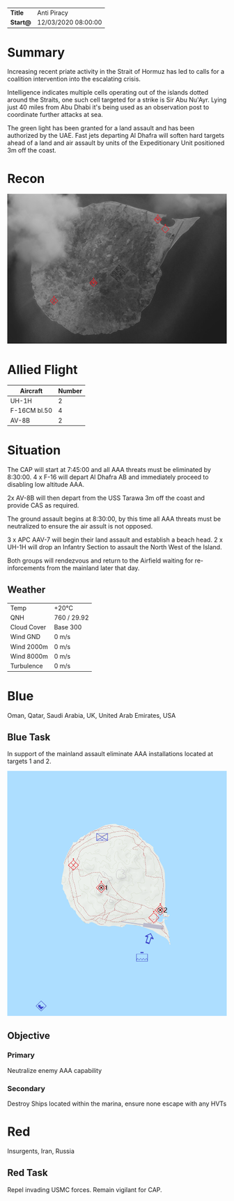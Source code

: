 | | |
| ---- | ---- |
| **Title** | Anti Piracy |
| **Start@** | 12/03/2020 08:00:00

# Summary
Increasing recent priate activity in the Strait of Hormuz has led to calls for a coalition intervention into the escalating crisis.

Intelligence indicates multiple cells operating out of the islands dotted around the Straits, one such cell targeted for a strike is Sir Abu Nu'Ayr. Lying just 40 miles from Abu Dhabi it's being used as an observation post to coordinate further attacks at sea. 

The green light has been granted for a land assault and has been authorized by the UAE. Fast jets departing Al Dhafra will soften hard targets ahead of a land and air assault by units of the Expeditionary Unit positioned 3m off the coast.

# Recon
![](https://raw.githubusercontent.com/JonathanTurnock/dcs-mis_anti-piracy/master/reconnaissance.png)

# Allied Flight
| Aircraft | Number |
| ---- | ---- |
| UH-1H  | 2 |
| F-16CM bl.50 | 4 |
| AV-8B | 2 |

# Situation
The CAP will start at 7:45:00 and all AAA threats must be eliminated by 8:30:00.
4 x F-16 will depart Al Dhafra AB and immediately proceed to disabling low altitude AAA.

2x AV-8B will then depart from the USS Tarawa 3m off the coast and provide CAS as required.

The ground assault begins at 8:30:00, by this time all AAA threats must be neutralized to ensure the air assult is not opposed.

3 x APC AAV-7 will begin their land assault and establish a beach head.
2 x UH-1H will drop an Infantry Section to assault the North West of the Island. 

Both groups will rendezvous and return to the Airfield waiting for re-inforcements from the mainland later that day.

## Weather
| | |
| ---- | ---- |
| Temp | +20°C
| QNH | 760 / 29.92
| Cloud Cover | Base 300
| Wind GND | 0 m/s |
| Wind 2000m | 0 m/s |
| Wind 8000m | 0 m/s |
| Turbulence | 0 m/s |

# Blue
Oman, Qatar, Saudi Arabia, UK, United Arab Emirates, USA

## Blue Task
In support of the mainland assault eliminate AAA installations located at targets 1 and 2.

![](https://raw.githubusercontent.com/JonathanTurnock/dcs-mis_anti-piracy/master/planning.png)

## Objective

### Primary
Neutralize enemy AAA capability

### Secondary
Destroy Ships located within the marina, ensure none escape with any HVTs

# Red
Insurgents, Iran, Russia

## Red Task
Repel invading USMC forces.
Remain vigilant for CAP.
